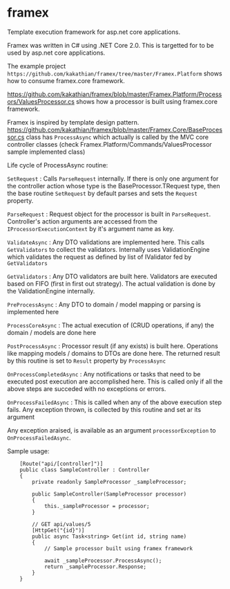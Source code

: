 # framex
Template execution framework for asp.net core applications.

Framex was written in C# using .NET Core 2.0. This is targetted for to be used by asp.net core applications.

The example project `https://github.com/kakathian/framex/tree/master/Framex.Platform` shows how to consume framex.core framework.

https://github.com/kakathian/framex/blob/master/Framex.Platform/Processors/ValuesProcessor.cs shows how a processor is built using framex.core framework.

Framex is inspired by template design pattern.
https://github.com/kakathian/framex/blob/master/Framex.Core/BaseProcessor.cs class has `ProcessAsync` which actually
is called by the MVC core controller classes (check Framex.Platform/Commands/ValuesProcessor sample implemented class) 

Life cycle of ProcessAsync routine:

`SetRequest`	: 	Calls `ParseRequest` internally. If there is only one argument for the
					controller action whose type is the BaseProcessor.TRequest type, then the base routine `SetRequest` by default parses
					and sets the `Request` property.
				
`ParseRequest`	: 	Request object for the processor is built in `ParseRequest`. Controller's action arguments are accessed from the
					`IProcessorExecutionContext` by it's argument name as key.
				
`ValidateAsync`	:	Any DTO validations are implemented here. This calls `GetValidators` to collect the validators.
					Internally uses ValidationEngine which validates the request as defined by list of IValidator fed by `GetValidators`
					
`GetValidators`	:	Any DTO validators are built here. Validators are executed based on FIFO (first in first out strategy). The actual
					validation is done by the ValidationEngine internally.
					
`PreProcessAsync`	:	Any DTO to domain / model mapping or parsing is implemented here

`ProcessCoreAsync`	:	The actual execution of (CRUD operations, if any) the domain / models are done here

`PostProcessAsync`	:	Processor result (if any exists) is built here. Operations like mapping models / domains to DTOs are done here.
						The returned result by this routine is set to `Result` property by `ProcessAsync`
						
`OnProcessCompletedAsync`	:	Any notifications or tasks that need to be executed post execution are accomplished here.
								This is called only if all the above steps are succeded with no exceptions or errors.
								
`OnProcessFailedAsync`	:	This is called when any of the above execution step fails. Any exception thrown, is collected by this routine and set ar its argument 
							
Any exception araised, is available as an argument `processorException` to `OnProcessFailedAsync`.

Sample usage:

```
    [Route("api/[controller]")]
    public class SampleController : Controller
    {
        private readonly SampleProcessor _sampleProcessor;
		
        public SampleController(SampleProcessor processor)
        {
            this._sampleProcessor = processor;
        }
        
        // GET api/values/5
        [HttpGet("{id}")]
        public async Task<string> Get(int id, string name)
        {
            // Sample processor built using framex framework
			
            await _sampleProcessor.ProcessAsync();
            return _sampleProcessor.Response;
        }
    }
```
							

							
							


				
